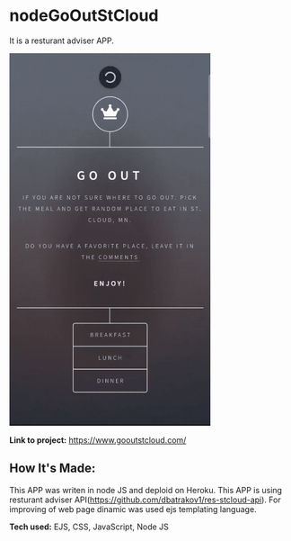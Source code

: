 # nodeGoOutStCloud
It is a resturant adviser APP. 

![alt tag](https://github.com/dbatrakov1/nodeGoOutStCloud/blob/main/goOutStCloud.gif)

**Link to project:** https://www.gooutstcloud.com/
## How It's Made:

This APP was writen in node JS and deploid on Heroku. This APP is using resturant adviser API(https://github.com/dbatrakov1/res-stcloud-api). For improving of web page dinamic was used ejs templating language.

**Tech used:** EJS, CSS, JavaScript, Node JS
